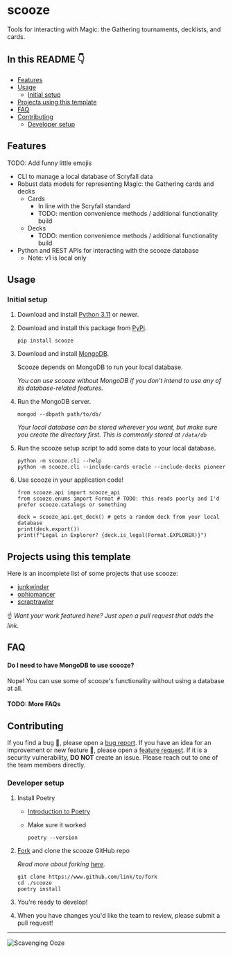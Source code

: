 # scooze
Tools for interacting with Magic: the Gathering tournaments, decklists, and cards.

## In this README 👇

- [Features](#features)
- [Usage](#usage)
  - [Initial setup](#initial-setup)
- [Projects using this template](#projects-using-this-template)
- [FAQ](#faq)
- [Contributing](#contributing)
  - [Developer setup](#developer-setup)

## Features

TODO: Add funny little emojis

- CLI to manage a local database of Scryfall data
- Robust data models for representing Magic: the Gathering cards and decks
  - Cards
    - In line with the Scryfall standard
    - TODO: mention convenience methods / additional functionality build
  - Decks
    - TODO: mention convenience methods / additional functionality build
- Python and REST APIs for interacting with the scooze database
  - Note: v1 is local only

## Usage

### Initial setup

1. Download and install [Python 3.11](https://www.python.org/downloads/release/python-3115/) or newer.

2. Download and install this package from [PyPi](https://pypi.org/project/scooze/).

    ```
    pip install scooze
    ```

3. Download and install [MongoDB](https://www.mongodb.com/docs/manual/installation/).

    Scooze depends on MongoDB to run your local database.

    *You can use scooze without MongoDB if you don't intend to use any of its database-related features.*

4. Run the MongoDB server.

    ```
    mongod --dbpath path/to/db/
    ```

    *Your local database can be stored wherever you want, but make sure you create the directory first. This is commonly stored at `/data/db`*

5. Run the scooze setup script to add some data to your local database.

    ```
    python -m scooze.cli --help
    python -m scooze.cli --include-cards oracle --include-decks pioneer
    ```

6. Use scooze in your application code!

    ```
    from scooze.api import scooze_api
    from scooze.enums import Format # TODO: this reads poorly and I'd prefer scooze.catalogs or something

    deck = scooze_api.get_deck() # gets a random deck from your local database
    print(deck.export())
    print(f"Legal in Explorer? {deck.is_legal(Format.EXPLORER)}")
    ```

## Projects using this template

Here is an incomplete list of some projects that use scooze:

- [junkwinder](https://github.com/arcavios/junkwinder)
- [ophiomancer](https://github.com/arcavios/ophiomancer)
- [scraptrawler](https://github.com/arcavios/scraptrawler)

☝️ *Want your work featured here? Just open a pull request that adds the link.*

## FAQ

#### Do I need to have MongoDB to use scooze?

Nope! You can use some of scooze's functionality without using a database at all.

#### TODO: More FAQs

## Contributing

If you find a bug 🐛, please open a [bug report](https://github.com/arcavios/scooze/issues/new?assignees=&labels=bug&template=bug_report.md&title=). If you have an idea for an improvement or new feature 🚀, please open a [feature request](https://github.com/arcavios/scooze/issues/new?assignees=&labels=enhancement&template=feature_request.md&title=). If it is a security vulnerability, **DO NOT** create an issue. Please reach out to one of the team members directly.

### Developer setup

1. Install Poetry
	- [Introduction to Poetry](https://python-poetry.org/docs/#installation)
	- Make sure it worked

        ```
        poetry --version
        ```

2. [Fork](https://github.com/arcavios/scooze/fork) and clone the scooze GitHub repo

    *Read more about forking [here](https://docs.github.com/en/get-started/quickstart/fork-a-repo).*

    ```
    git clone https://www.github.com/link/to/fork
    cd ./scooze
    poetry install
    ```

3. You're ready to develop!

4. When you have changes you'd like the team to review, please submit a pull request!

---

![Scavenging Ooze](https://cards.scryfall.io/large/front/4/8/487116ab-b885-406b-aa54-56cb67eb3ca5.jpg?1594737205)
